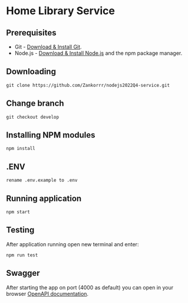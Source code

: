 # Home Library Service

## Prerequisites

- Git - [Download & Install Git](https://git-scm.com/downloads).
- Node.js - [Download & Install Node.js](https://nodejs.org/en/download/) and the npm package manager.

## Downloading

```
git clone https://github.com/Zankorrr/nodejs2022Q4-service.git
```

## Change branch

```
git checkout develop
```

## Installing NPM modules

```
npm install
```

## .ENV

```
rename .env.example to .env
```

## Running application

```
npm start
```

## Testing

After application running open new terminal and enter:

<!-- To run all tests without authorization -->

```
npm run test
```

## Swagger


After starting the app on port (4000 as default) you can open in your browser [OpenAPI documentation](http://localhost:4000/doc/).


<!-- To run only one of all test suites

```
npm run test -- <path to suite>
```

To run all test with authorization

```
npm run test:auth
```

To run only specific test suite with authorization

```
npm run test:auth -- <path to suite>
``` -->
<!-- 
### Auto-fix and format

```
npm run lint
```

```
npm run format
``` -->

<!-- ### Debugging in VSCode

Press <kbd>F5</kbd> to debug.

For more information, visit: https://code.visualstudio.com/docs/editor/debugging -->
